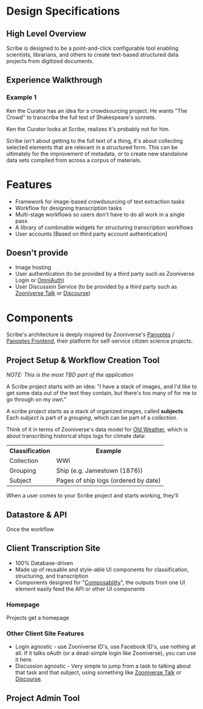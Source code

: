 # Design Specifications
## High Level Overview
Scribe is designed to be a point-and-click configurable tool enabling scientists, librarians, and others to create text-based structured data projects from digitized documents.

## Experience Walkthrough
### Example 1
Ken the Curator has an idea for a crowdsourcing project. He wants "The Crowd" to transcribe the full text of Shakespeare's sonnets.

Ken the Curator looks at Scribe, realizes it's probably not for him.

Scribe isn't about getting to the full text of a thing, it's about collecting selected elements that are relevant in a structured form. This can be ultimately for the improvement of metadata, or to create new standalone data sets compiled from across a corpus of materials.


# Features
* Framework for image-based crowdsourcing of text extraction tasks
* Workflow for designing transcription tasks
* Multi-stage workflows so users don't have to do all work in a single pass
* A library of combinable widgets for structuring transcription workflows
* User accounts [Based on third party account authentication]


## Doesn't provide
* Image hosting
* User authentication (to be provided by a third party such as Zooniverse Login or [OmniAuth](http://intridea.github.io/omniauth/))
* User Discussion Service (to be provided by a third party such as [Zooniverse Talk](https://github.com/zooniverse/Talk) or [Discourse](http://www.discourse.org/))

# Components

Scribe's architecture is deeply inspired by Zooniverse's [Panoptes](https://github.com/zooniverse/Panoptes/) / [Panoptes Frontend](https://github.com/zooniverse/Panoptes-Front-End/), their platform for self-service citizen science projects.


## Project Setup & Workflow Creation Tool
_NOTE: This is the most TBD part of the application_

A Scribe project starts with an idea: "I have a stack of images, and I'd like to get some data out of the text they contain, but there's too many of for me to go through on my own."

A scribe project starts as a stack of organized images, called **subjects**. Each *subject* is part of a *grouping*, which can be part of a *collection*.

Think of it in terms of Zooniverse's data model for [Old Weather](https://oldweather.org), which is about transcribing historical ships logs for climate data:
<table>
<tr>
<th>Classification</th> <th>Example</th>
</tr>
<tr>
<td>Collection</td> <td>WWI</td>
</tr>
<tr>
<td>Grouping</td> <td>Ship (e.g. Jamestown (1876))</td>
</tr>
<tr>
<td>Subject</td> <td>Pages of ship logs (ordered by date)</td>
</tr>
</table>

When a user comes to your Scribe project and starts working, they'll 





## Datastore & API
Once the workflow 

## Client Transcription Site
* 100% Database-driven
* Made up of reusable and style-able UI components for classification, structuring, and transcription
* Components designed for "[Composability](http://en.wikipedia.org/wiki/Composability)", the outputs from one UI element easily feed the API or other UI components

### Homepage
Projects get a homepage

### Other Client Site Features
* Login agnostic - use Zooniverse ID's, use Facebook ID's, use nothing at all. If it talks oAuth (or a dead-simple login like Zooniverse), you can use it here.
* Discussion agnostic - Very simple to jump from a task to talking about that task and that subject, using something like [Zooniverse Talk](https://github.com/zooniverse/Talk) or [Discourse](http://www.discourse.org/).

## Project Admin Tool


